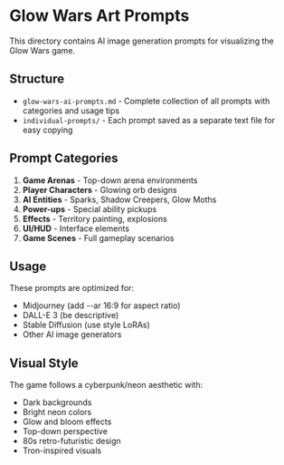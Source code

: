 # Glow Wars Art Prompts

This directory contains AI image generation prompts for visualizing the Glow Wars game.

## Structure

- `glow-wars-ai-prompts.md` - Complete collection of all prompts with categories and usage tips
- `individual-prompts/` - Each prompt saved as a separate text file for easy copying

## Prompt Categories

1. **Game Arenas** - Top-down arena environments
2. **Player Characters** - Glowing orb designs
3. **AI Entities** - Sparks, Shadow Creepers, Glow Moths
4. **Power-ups** - Special ability pickups
5. **Effects** - Territory painting, explosions
6. **UI/HUD** - Interface elements
7. **Game Scenes** - Full gameplay scenarios

## Usage

These prompts are optimized for:
- Midjourney (add --ar 16:9 for aspect ratio)
- DALL-E 3 (be descriptive)
- Stable Diffusion (use style LoRAs)
- Other AI image generators

## Visual Style

The game follows a cyberpunk/neon aesthetic with:
- Dark backgrounds
- Bright neon colors
- Glow and bloom effects
- Top-down perspective
- 80s retro-futuristic design
- Tron-inspired visuals